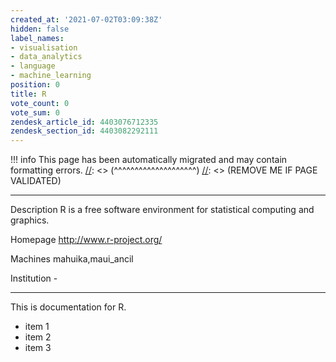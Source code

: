 ```yaml
---
created_at: '2021-07-02T03:09:38Z'
hidden: false
label_names:
- visualisation
- data_analytics
- language
- machine_learning
position: 0
title: R
vote_count: 0
vote_sum: 0
zendesk_article_id: 4403076712335
zendesk_section_id: 4403082292111
---
```




[//]: <> (REMOVE ME IF PAGE VALIDATED)
[//]: <> (vvvvvvvvvvvvvvvvvvvv)
!!! info
    This page has been automatically migrated and may contain formatting errors.
[//]: <> (^^^^^^^^^^^^^^^^^^^^)
[//]: <> (REMOVE ME IF PAGE VALIDATED)

  -------------- -------------------------------------------------------
  Description    R is a free software environment for statistical
                 computing and graphics.

  Homepage       http://www.r-project.org/

  Machines       mahuika,maui\_ancil

  Institution    \-
  -------------- -------------------------------------------------------

This is documentation for R.

-   item 1
-   item 2
-   item 3
